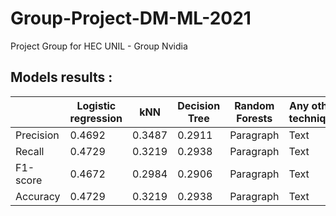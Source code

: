 # Group-Project-DM-ML-2021
Project Group for HEC UNIL - Group Nvidia


## Models results :

|             | Logistic regression |  	kNN |	Decision Tree  | Random Forests | Any other technique   |
| ----------- | ----------- | ----------- | ----------- | -----------   | ----------- |
| Precision 	 | 0.4692      | 0.3487      | 0.2911       | Paragraph   | Text        |
| Recall   | 0.4729        | 0.3219   | 0.2938        | Paragraph   | Text        |
| F1-score    | 0.4672        | 0.2984   | 0.2906        | Paragraph   | Text        |
| Accuracy   | 0.4729        | 0.3219   | 0.2938        | Paragraph   | Text        |

 					
					
